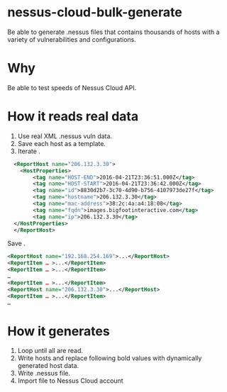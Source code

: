 # nessus-cloud-bulk-generate
Be able to generate .nessus files that contains thousands of hosts with a variety of vulnerabilities and configurations.

# Why
Be able to test speeds of Nessus Cloud API.

# How it reads real data
1. Use real XML .nessus vuln data.
2. Save each host as a template.
3. Iterate <ReportHost>.

```xml
  <ReportHost name="206.132.3.30">
  	<HostProperties>
  		<tag name="HOST-END">2016-04-21T23:36:51.000Z</tag>
  		<tag name="HOST-START">2016-04-21T23:36:42.000Z</tag>
  		<tag name="id">8830d2b7-3c70-4d90-b756-4107973de27f</tag>
  		<tag name="hostname">206.132.3.30</tag>
  		<tag name="mac-address">38:2c:4a:a4:18:08</tag>
  		<tag name="fqdn">images.bigfootinteractive.com</tag>
  		<tag name="ip">206.132.3.30</tag>
  </HostProperties>
  </ReportHost>
```

Save <ReportItem>.

```xml
<ReportHost name="192.168.254.169">...</ReportHost>
<ReportItem … >...</ReportItem>
<ReportItem … >...</ReportItem>
…
<ReportItem … >...</ReportItem>
<ReportHost name="206.132.3.30">...</ReportHost>
<ReportItem … >...</ReportItem>
…
```

# How it generates

1. Loop until all are read.
2. Write hosts and replace following bold values with dynamically generated host data.
3. Write .nessus file.
4. Import file to Nessus Cloud account
